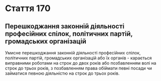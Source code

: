 Cтаття 170
====
Перешкоджання законній діяльності професійних спілок, політичних партій, громадських організацій
----
Умисне перешкоджання законній діяльності професійних спілок, політичних партій, громадських організацій або їх органів -
карається виправними роботами на строк до двох років або позбавленням волі на строк до трьох років, з позбавленням права обіймати певні посади чи займатися певною діяльністю на строк до трьох років.
